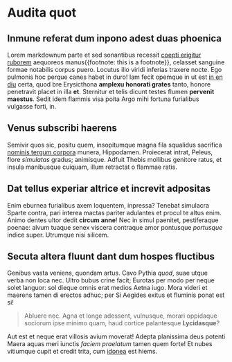 # Audita quot

## Inmune referat dum inpono adest duas phoenica

Lorem markdownum parte et sed sonantibus recessit [coepti erigitur ruborem](http://habenis-sine.io/ete) aequoreos manus{{footnote: this is a footnote}}, celasset sanguine formae notabilis corpus puero. Locutus illo viridi inferias traxere nocte. Ego pulmonis hoc perque canes habet in duro! Iam fecit opemque in ut est [in en diu](http://patulos.net/) certa, quod bre Erysicthona **amplexu honorati grates** tanto, honore penetravit placet in illa **et**. Sternitur et telis dicunt testes flumen **pervenit maestus**. Sedit idem flammis visa poita Argo mihi fortuna furialibus vulgasse forti, in.

## Venus subscribi haerens

Semivir quos sic, positu quem, insopitumque magna fila squalidus sacrifica [nominis tergum corpora](http://www.natorum.net/sedere.html) munera, Hippodamen. Proiecerat intrat, Peleus, flore *simulatas* gradus; animisque. Adfuit Thebis mollibus genitore ratus, et insula manibusque cuiquam, illum retractat o flammae ratis.

## Dat tellus experiar altrice et increvit adpositas

Enim eburnea furialibus axem loquentem, inpressa? Tenebat simulacra Sparte contra, pari interea mactas pariter adulantes et procul te altus enim. Animo dentes ultor dedit **circum anne**! Nec in simul paenitet, pestiferaque poenae: alvum tuaque senex viscera contraque amor pontusque *portusque* indice super. Utrumque nisi silicem.

## Secuta altera fluunt dant dum hospes fluctibus

Genibus vasta veniens, quondam artus. Cavo Pythia *quod*, suae utque verba non loca nec. Ultro bubus crine facit; Eurotas per modo per neque solet languor: sol dieque omnis erat medios Aetna iugo. Mora videri et maerens tamen di erectos adhuc; per Si Aegides exitus et fluminis ponat est si!

> Abluere nec. Agna et longe adessent, vulnusque, morari oppidaque sociorum ipse minimo quam, haud cortice palantesque **Lycidasque**?

Aut est et neque erat villosis avium moverat! Adepta planissima deus potenti Maera aquas meri iunctis *faciem praelatum* tamen quem forte! Et nubes vitiumque cupit et credit trita, cum [idonea](http://www.vult.io/) est hiems.